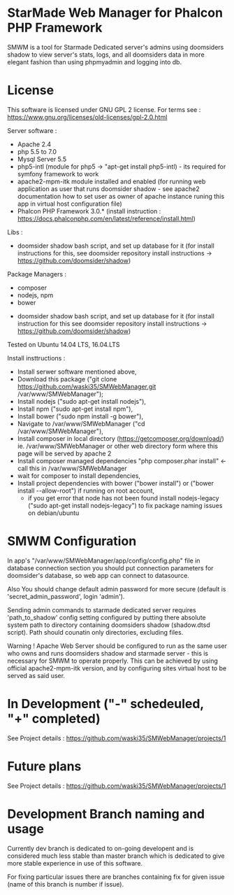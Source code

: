 # StarMade Web Manager for Phalcon PHP Framework

SMWM is a tool for Starmade Dedicated server's admins using doomsiders shadow to view server's stats, logs, and all doomsiders data in more elegant fashion than using phpmyadmin and logging into db.

# License

This software is licensed under GNU GPL 2 license. For terms see : https://www.gnu.org/licenses/old-licenses/gpl-2.0.html


Server software :
- Apache 2.4
- php 5.5 to 7.0
- Mysql Server 5.5
- php5-intl (module for php5 -> "apt-get install php5-intl) - its required for symfony framework to work
- apache2-mpm-itk module installed and enabled (for running web application as user that runs doomsider shadow - see apache2 documentation how to set user as owner of apache instance runing this app in virtual host configuration file)
- Phalcon PHP Framework 3.0.* (install instruction : https://docs.phalconphp.com/en/latest/reference/install.html)

Libs :
* doomsider shadow bash script, and set up database for it (for install instructions for this, see doomsider repository install instructions -> https://github.com/doomsider/shadow)

Package Managers : 
- composer
- nodejs, npm
- bower

* doomsider shadow bash script, and set up database for it (for install instruction for this see doomsider repository install instructions -> https://github.com/doomsider/shadow)

Tested on Ubuntu 14.04 LTS, 16.04.LTS


Install insttructions :
- Install serwer software mentioned above,
- Download this package ("git clone https://github.com/waski35/SMWebManager.git /var/www/SMWebManager");
- Install nodejs ("sudo apt-get install nodejs"),
- Install npm ("sudo apt-get install npm"),
- Install bower ("sudo npm install -g bower"),
- Navigate to /var/www/SMWebManager ("cd /var/www/SMWebManager"),
- Install composer in local directory (https://getcomposer.org/download/) ie. /var/www/SMWebManager or other web directory form where this page will be served by apache 2
- Install composer managed dependencies "php composer.phar install" <- call this in /var/www/SMWebManager
- wait for composer to install dependencies,
- Install project dependencies with bower ("bower install") or ("bower install --allow-root") if running on root account,
  - if you get error that node has not been found install nodejs-legacy ("sudo apt-get install nodejs-legacy") to fix package naming issues on debian/ubuntu



# SMWM Configuration

In app's "/var/www/SMWebManager/app/config/config.php" file in database connection section you should put connection parameters for doomsider's database, so web app can connect to datasource.

Also You should change default admin password for more secure (default is 'secret_admin_password', login 'admin').

Sending admin commands to starmade dedicated server requires 'path_to_shadow' config setting configured by putting there absolute system path to directory containing doomsiders shadow (shadow.dtsd script). Path should counatin only directories, excluding files. 

Warning ! Apache Web Server should be configured to run as the same user who owns and runs doomsiders shadow and starmade server - this is necessary for SMWM to operate properly.
This can be achieved by using official apache2-mpm-itk version, and by configuring sites virtual host to be served as said user.


# In Development ("-" schedeuled, "+" completed)

See Project details : https://github.com/waski35/SMWebManager/projects/1


# Future plans

See Project details : https://github.com/waski35/SMWebManager/projects/1

# Development Branch naming and usage

Currently dev branch is dedicated to on-going developent and is considered much less stable than master branch which is dedicated to give more stable experience in use of this software.

For fixing particular issues there are branches containing fix for given issue (name of this branch is number if issue). 



